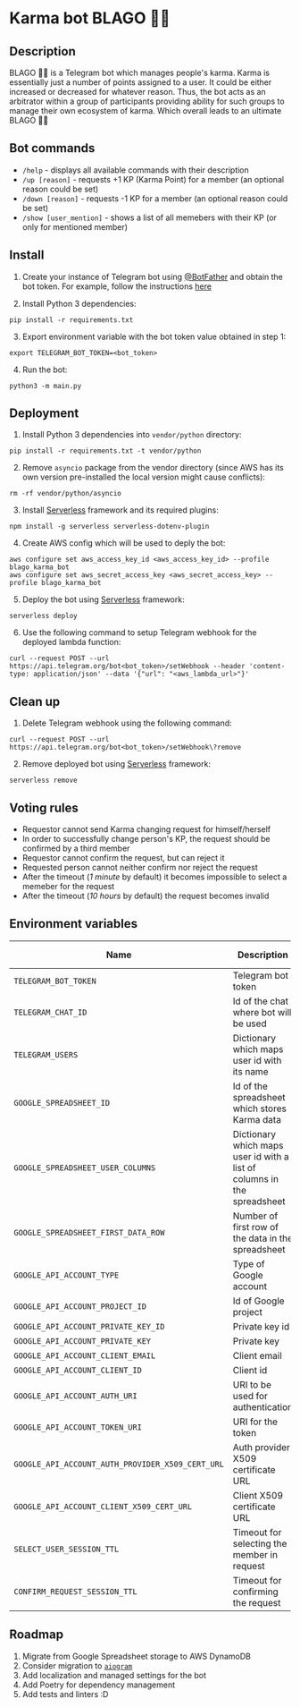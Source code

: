 # Karma bot BLAGO 🙏🏻

## Description

BLAGO 🙏🏻 is a Telegram bot which manages people's karma. Karma is essentially just a number of points assigned to a user. It could be either increased or decreased for whatever reason.
Thus, the bot acts as an arbitrator within a group of participants providing ability for such groups to manage their own ecosystem of karma. Which overall leads to an ultimate BLAGO 🙏🏻

## Bot commands

* `/help` - displays all available commands with their description
* `/up [reason]` - requests +1 KP (Karma Point) for a member (an optional reason could be set)
* `/down [reason]` - requests -1 KP for a member (an optional reason could be set)
* `/show [user_mention]` - shows a list of all memebers with their KP (or only for mentioned member)

## Install

1. Create your instance of Telegram bot using [@BotFather](https://telegram.me/BotFather) and obtain the bot token. For example, follow the instructions [here](https://core.telegram.org/bots#how-do-i-create-a-bot)

2. Install Python 3 dependencies:
```
pip install -r requirements.txt
```

3. Export environment variable with the bot token value obtained in step 1:
```
export TELEGRAM_BOT_TOKEN=<bot_token>
```

4. Run the bot:
```
python3 -m main.py
```

## Deployment

1. Install Python 3 dependencies into `vendor/python` directory:
```
pip install -r requirements.txt -t vendor/python
```

2. Remove `asyncio` package from the vendor directory (since AWS has its own version pre-installed the local version might cause conflicts):
```
rm -rf vendor/python/asyncio
```

3. Install [Serverless](https://www.serverless.com/) framework and its required plugins:
```
npm install -g serverless serverless-dotenv-plugin
```

4. Create AWS config which will be used to deply the bot:
```
aws configure set aws_access_key_id <aws_access_key_id> --profile blago_karma_bot
aws configure set aws_secret_access_key <aws_secret_access_key> --profile blago_karma_bot
```

5. Deploy the bot using [Serverless](https://www.serverless.com/) framework:
```
serverless deploy
```

6. Use the following command to setup Telegram webhook for the deployed lambda function:
```
curl --request POST --url https://api.telegram.org/bot<bot_token>/setWebhook --header 'content-type: application/json' --data '{"url": "<aws_lambda_url>"}'
```

## Clean up

1. Delete Telegram webhook using the following command:
```
curl --request POST --url https://api.telegram.org/bot<bot_token>/setWebhook\?remove
```

2. Remove deployed bot using [Serverless](https://www.serverless.com/) framework:
```
serverless remove
```

## Voting rules

* Requestor cannot send Karma changing request for himself/herself 
* In order to successfully change person's KP, the request should be confirmed by a third member
* Requestor cannot confirm the request, but can reject it
* Requested person cannot neither confirm nor reject the request
* After the timeout (*1 minute* by default) it becomes impossible to select a memeber for the request
* After the timeout (*10 hours* by default) the request becomes invalid

## Environment variables

| Name | Description | Default value |
| --- | --- | --- |
| `TELEGRAM_BOT_TOKEN` | Telegram bot token | |
| `TELEGRAM_CHAT_ID` | Id of the chat where bot will be used | |
| `TELEGRAM_USERS` | Dictionary which maps user id with its name | |
| `GOOGLE_SPREADSHEET_ID` | Id of the spreadsheet which stores Karma data | |
| `GOOGLE_SPREADSHEET_USER_COLUMNS` | Dictionary which maps user id with a list of columns in the spreadsheet | |
| `GOOGLE_SPREADSHEET_FIRST_DATA_ROW` | Number of first row of the data in the spreadsheet | |
| `GOOGLE_API_ACCOUNT_TYPE` | Type of Google account | |
| `GOOGLE_API_ACCOUNT_PROJECT_ID` | Id of Google project | |
| `GOOGLE_API_ACCOUNT_PRIVATE_KEY_ID` | Private key id | |
| `GOOGLE_API_ACCOUNT_PRIVATE_KEY` | Private key | |
| `GOOGLE_API_ACCOUNT_CLIENT_EMAIL` | Client email | |
| `GOOGLE_API_ACCOUNT_CLIENT_ID` | Client id | |
| `GOOGLE_API_ACCOUNT_AUTH_URI` | URI to be used for authentication | |
| `GOOGLE_API_ACCOUNT_TOKEN_URI` | URI for the token | |
| `GOOGLE_API_ACCOUNT_AUTH_PROVIDER_X509_CERT_URL` | Auth provider X509 certificate URL | |
| `GOOGLE_API_ACCOUNT_CLIENT_X509_CERT_URL` | Client X509 certificate URL | |
| `SELECT_USER_SESSION_TTL` | Timeout for selecting the member in request | `60` |
| `CONFIRM_REQUEST_SESSION_TTL` | Timeout for confirming the request | `36000` |

## Roadmap

1. Migrate from Google Spreadsheet storage to AWS DynamoDB
2. Consider migration to [`aiogram`](https://mastergroosha.github.io/aiogram-3-guide/)
3. Add localization and managed settings for the bot
2. Add Poetry for dependency management
4. Add tests and linters :D